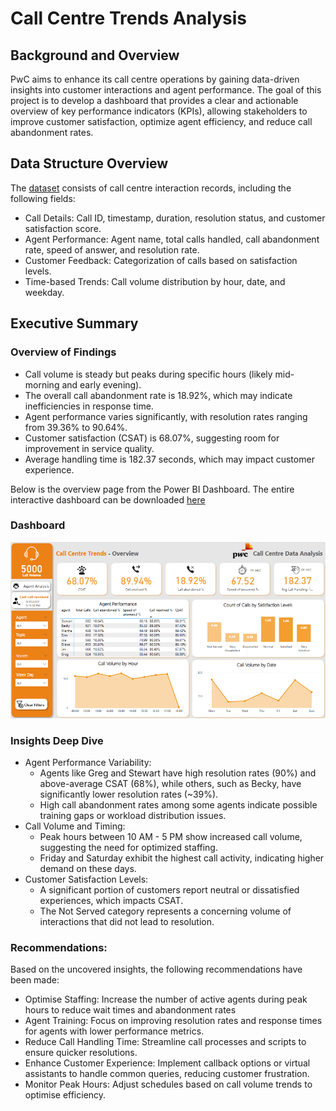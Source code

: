 # Call Centre Trends Analysis

## Background and Overview

PwC aims to enhance its call centre operations by gaining data-driven insights into customer interactions and agent performance. The goal of this project is to develop a dashboard that provides a clear and actionable overview of key performance indicators (KPIs), allowing stakeholders to improve customer satisfaction, optimize agent efficiency, and reduce call abandonment rates.

## Data Structure Overview

The [dataset](https://github.com/Buhle-Mkhwanazi/Call-Centre-Trends/blob/main/Call_Center_Dataset.csv) consists of call centre interaction records, including the following fields:
- Call Details: Call ID, timestamp, duration, resolution status, and customer satisfaction score.
- Agent Performance: Agent name, total calls handled, call abandonment rate, speed of answer, and resolution rate.
- Customer Feedback: Categorization of calls based on satisfaction levels.
- Time-based Trends: Call volume distribution by hour, date, and weekday.

## Executive Summary

### Overview of Findings
- Call volume is steady but peaks during specific hours (likely mid-morning and early evening).
- The overall call abandonment rate is 18.92%, which may indicate inefficiencies in response time.
- Agent performance varies significantly, with resolution rates ranging from 39.36% to 90.64%.
- Customer satisfaction (CSAT) is 68.07%, suggesting room for improvement in service quality.
- Average handling time is 182.37 seconds, which may impact customer experience.

Below is the overview page from the Power BI Dashboard. The entire interactive dashboard can be downloaded [here]()

### Dashboard
![Call Centre Trends Dashboard](https://github.com/Buhle-Mkhwanazi/Call-Centre-Trends/blob/main/Call%20Centre%20Trends%20Dashboard.png?raw=true)

### Insights Deep Dive
- Agent Performance Variability:
  - Agents like Greg and Stewart have high resolution rates (90%) and above-average CSAT (68%), while others, such as Becky, have significantly lower resolution rates (~39%).
  - High call abandonment rates among some agents indicate possible training gaps or workload distribution issues.
- Call Volume and Timing:
  - Peak hours between 10 AM - 5 PM show increased call volume, suggesting the need for optimized staffing.
  - Friday and Saturday exhibit the highest call activity, indicating higher demand on these days.
- Customer Satisfaction Levels:
  - A significant portion of customers report neutral or dissatisfied experiences, which impacts CSAT.
  - The Not Served category represents a concerning volume of interactions that did not lead to resolution.
 
### Recommendations:

Based on the uncovered insights, the following recommendations have been made:
- Optimise Staffing: Increase the number of active agents during peak hours to reduce wait times and abandonment rates
- Agent Training: Focus on improving resolution rates and response times for agents with lower performance metrics.
- Reduce Call Handling Time: Streamline call processes and scripts to ensure quicker resolutions.
- Enhance Customer Experience: Implement callback options or virtual assistants to handle common queries, reducing customer frustration.
- Monitor Peak Hours: Adjust schedules based on call volume trends to optimise efficiency.

 
